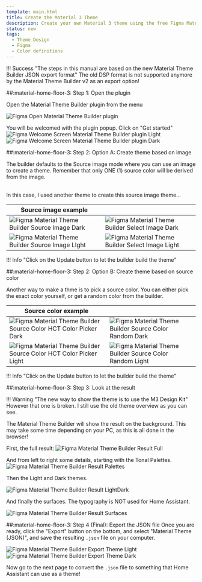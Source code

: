 ```yaml
---
template: main.html
title: Create the Material 3 Theme
description: Create your own Material 3 theme using the free Figma Material 3 builder using an image or by defining your own primary color. Then export it.
status: new
tags:
  - Theme Design
  - Figma
  - Color definitions
---
```


!!! Success "The steps in this manual are based on the new Material Theme Builder JSON export format"
    The old DSP format is not supported anymore by the Material Theme Builder v2 as an export option!
        
##:material-home-floor-3: Step 1: Open the plugin

Open the Material Theme Builder plugin from the menu

![Figma Open Material Theme Builder plugin]

You will be welcomed with the plugin popup. Click on "Get started"
![Figma Welcome Screen Material Theme Builder plugin Light]
![Figma Welcome Screen Material Theme Builder plugin Dark]

##:material-home-floor-3: Step 2: Option A: Create theme based on image

The builder defaults to the Source image mode where you can use an image to create a theme. Remember that only ONE (1) source color will be derived from the image.

<br>In this case, I used another theme to create this source image theme...

| Source image example ||
|---|---|
|![Figma Material Theme Builder Source Image Dark]|![Figma Material Theme Builder Select Image Dark]|
|![Figma Material Theme Builder Source Image LIght]|![Figma Material Theme Builder Select Image Light]|


!!! Info "Click on the Update button to let the builder build the theme"

##:material-home-floor-3: Step 2: Option B: Create theme based on source color

Another way to make a thme is to pick a source color. You can either pick the exact color yourself, or get a random color from the builder.

| Source color example ||
|---|---|
|![Figma Material Theme Builder Source Color HCT Color Picker Dark]|![Figma Material Theme Builder Source Color Random Dark]|
|![Figma Material Theme Builder Source Color HCT Color Picker Light]|![Figma Material Theme Builder Source Color Random Light]|

!!! Info "Click on the Update button to let the builder build the theme"

##:material-home-floor-3: Step 3: Look at the result

!!! Warning "The new way to show the theme is to use the M3 Design Kit"
    However that one is broken. I still use the old theme overview as you can see.

The Material Theme Builder will show the result on the background. This may take some time depending on your PC, as this is all done in the browser!

First, the full result:
![Figma Material Theme Builder Result Full]

And from left to right some details, starting with the Tonal Palettes.
![Figma Material Theme Builder Result Palettes]

Then the Light and Dark themes.

![Figma Material Theme Builder Result LightDark]

And finally the surfaces. The typography is NOT used for Home Assistant.

![Figma Material Theme Builder Result Surfaces]

##:material-home-floor-3: Step 4 (Final): Export the JSON file
Once you are ready, click the "Export" button on the bottom, and select "Material Theme (JSON)", and save the resulting `.json` file on your computer.

![Figma Material Theme Builder Export Theme Light]
![Figma Material Theme Builder Export Theme Dark]

Now go to the next page to convert the `.json` file to something that Home Assistant can use as a theme!

<!-- Image references -->

[mtb-blue-1-png]: ../assets/screenshots/material-theme-builder-blue.png
[mtb-blue-2-png]: ../assets/screenshots/material-theme-builder-blue2.png
[mtb-blue-3-png]: ../assets/screenshots/material-theme-builder-blue3.png

<!-- Internal References -->
[Create Material 3 Theme]: ../create-material3-theme/
[Convert to Home Assistant Theme]: ../convert-to-homeassistant-theme/

<!-- External References -->
[figma-url]: https://www.figma.com/

<!-- Image References -->

[Figma Open Material Theme Builder plugin]: ../assets/screenshots/figma-open-material-theme-builder-plugin.png

[Figma Welcome Screen Material Theme Builder plugin Light]: ../assets/screenshots/figma-material-theme-builder2-plugin-welcome-light.png#only-light
[Figma Welcome Screen Material Theme Builder plugin Dark]: ../assets/screenshots/figma-material-theme-builder2-plugin-welcome-dark.png#only-dark

[Figma Material Theme Builder Source Image Light]: ../assets/screenshots/figma-material-theme-builder2-plugin-source-image-dark.png#only-light
[Figma Material Theme Builder Source Image Dark]: ../assets/screenshots/figma-material-theme-builder2-plugin-source-image-dark.png#only-dark

[Figma Material Theme Builder Select Image Light]: ../assets/screenshots/figma-material-theme-builder2-plugin-select-image-light.png#only-light
[Figma Material Theme Builder Select Image Dark]: ../assets/screenshots/figma-material-theme-builder2-plugin-select-image-dark.png#only-dark

[Figma Material Theme Builder Export Theme Light]: ../assets/screenshots/figma-material-theme-builder2-plugin-export-json-small-light.png#only-light
[Figma Material Theme Builder Export Theme Dark]: ../assets/screenshots/figma-material-theme-builder2-plugin-export-json-small-dark.png#only-dark


[Figma Material Theme Builder Source Color HCT Color Picker Light]: ../assets/screenshots/figma-material-theme-builder2-plugin-source-color-hct-color-picker-light.png#only-light
[Figma Material Theme Builder Source Color HCT Color Picker Dark]: ../assets/screenshots/figma-material-theme-builder2-plugin-source-color-hct-color-picker-dark.png#only-dark

[Figma Material Theme Builder Source Color Random Light]: ../assets/screenshots/figma-material-theme-builder2-plugin-source-color-random-light.png#only-light
[Figma Material Theme Builder Source Color Random Dark]: ../assets/screenshots/figma-material-theme-builder2-plugin-source-color-random-dark.png#only-dark

[Figma Material Theme Builder Result Full]: ../assets/screenshots/figma-material-theme-builder-plugin-full-result.png
[Figma Material Theme Builder Result Palettes]: ../assets/screenshots/figma-material-theme-builder-plugin-part-palettes.png
[Figma Material Theme Builder Result LightDark]: ../assets/screenshots/figma-material-theme-builder-plugin-part-light-dark.png
[Figma Material Theme Builder Result Surfaces]: ../assets/screenshots/figma-material-theme-builder-plugin-part-surfaces.png

